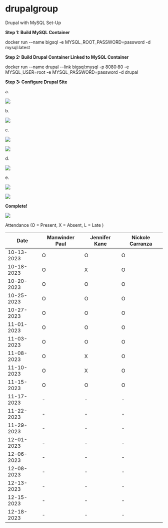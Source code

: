 # drupalgroup

Drupal with MySQL Set-Up

**Step 1: Build MySQL Container**

docker run --name bigsql -e MYSQL_ROOT_PASSWORD=password -d mysql:latest

**Step 2: Build Drupal Container Linked to MySQL Container**

docker run --name drupal --link bigsql:mysql -p 8080:80 -e MYSQL_USER=root -e MYSQL_PASSWORD=password -d drupal

**Step 3: Configure Drupal Site**

  a. 
  
  ![](1.png)

  b. 

  ![](2.png)

  c. 

  ![](3.png)


  ![](4.png)

  d.

  ![](5.png)

  e.

  ![](6.png)

  ![](7.png)

**Complete!**
  
  ![](8.png)



Attendance (O = Present, X = Absent, L = Late )

| Date       | Manwinder Paul | Jennifer Kane | Nickole Carranza |
|------------|----------------|---------------|------------------|
| 10-13-2023 | O  | O  | O  |
| 10-18-2023 | O  | X  | O  |
| 10-20-2023 | O  | O  | O  |
| 10-25-2023 | O  | O  | O  |
| 10-27-2023 | O  | O  | O  |
| 11-01-2023 | O  | O | O  |
| 11-03-2023 | O  | O  | O  |
| 11-08-2023 | O  | X  | O  |
| 11-10-2023 | O  | X  | O  |
| 11-15-2023 | O  | O  | O |
| 11-17-2023 | -  | -  | - | -> Demo 1 day
| 11-22-2023 | -  | -  | - |
| 11-29-2023 | -  | -  | - |
| 12-01-2023 | -  | -  | - |
| 12-06-2023 | -  | -  | - |
| 12-08-2023 | -  | -  | - |
| 12-13-2023 | -  | -  | - |
| 12-15-2023 | -  | -  | - |
| 12-18-2023 | -  | -  | - | -> Final 
